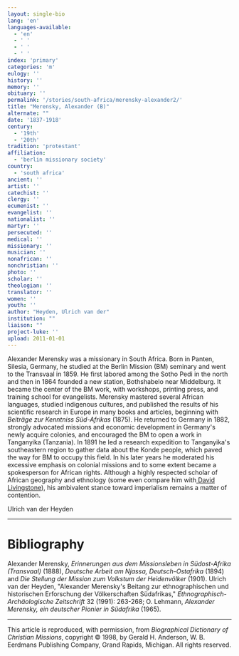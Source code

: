 ```yaml
---
layout: single-bio
lang: 'en'
languages-available:
  - 'en'
  - ' '
  - ' '
  - ' '
index: 'primary'
categories: 'm'
eulogy: ''
history: ''
memory: ''
obituary: ''
permalink: '/stories/south-africa/merensky-alexander2/'
title: "Merensky, Alexander (B)"
alternate: ""
date: '1837-1918'
century:
  - '19th'
  - '20th'
tradition: 'protestant'
affiliation:
  - 'berlin missionary society'
country:
  - 'south africa'
ancient: ''
artist: ''
catechist: ''
clergy: ''
ecumenist: ''
evangelist: ''
nationalist: ''
martyr: ''
persecuted: ''
medical: ''
missionary: ''
musician: ''
nonafrican: ''
nonchristian: ''
photo: ''
scholar: ''
theologian: ''
translator: ''
women: ''
youth: ''
author: "Heyden, Ulrich van der"
institution: ""
liaison: ""
project-luke: ''
upload: 2011-01-01
---
```




Alexander Merensky was a missionary in South Africa. Born
in Panten, Silesia, Germany, he studied at the Berlin Mission
(BM) seminary and went to the Transvaal in 1859. He first
labored among the Sotho Pedi in the north and then in 1864
founded a new station, Bothshabelo near Middelburg. It became
the center of the BM work, with workshops, printing press,
and training school for evangelists. Merensky mastered several
African languages, studied indigenous cultures, and published
the results of his scientific research in Europe in many books
and articles, beginning with *Beiträge zur Kenntniss Süd-Afrikas*
(1875). He returned to Germany in 1882, strongly advocated
missions and economic development in Germany's newly acquire
colonies, and encouraged the BM to open a work in Tanganyika
(Tanzania). In 1891 he led a research expedition to Tanganyika's
southeastern region to gather data about the Konde people,
which paved the way for BM to occupy this field. In his later
years he moderated his excessive emphasis on colonial missions
and to some extent became a spokesperson for African rights.
Although a highly respected scholar of African geography and
ethnology (some even compare him with[
David Livingstone](livingstone3_david.html)), his ambivalent stance toward imperialism
remains a matter of contention.

Ulrich van der Heyden

---

# Bibliography

Alexander Merensky, *Erinnerungen aus dem Missionsleben in Südost-Afrika (Transvaal)* (1888), *Deutsche Arbeit am Njassa, Deutsch-Ostafrika* (1894) and *Die Stellung der Mission zum Volkstum der Heidenvölker* (1901). Ulrich van der Heyden, "Alexander Merensky's Beitang zur ethnographischen und historischen Erforschung der Völkerschaften Südafrikas," *Ethnographisch-Archäologische Zeitschrift* 32 (1991): 263-268; O. Lehmann, *Alexander Merensky, ein deutscher Pionier in Südafrika* (1965).

---

This article is reproduced, with permission, from *Biographical Dictionary of Christian Missions*, copyright © 1998, by Gerald H. Anderson, W. B. Eerdmans Publishing Company, Grand Rapids, Michigan. All rights reserved.